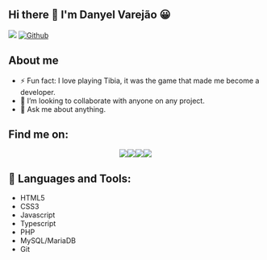 ## Hi there 👋 I'm Danyel Varejão 😀
![](https://visitor-badge.laobi.icu/badge?page_id=danyelvarejao.danyelvarejao) [![Github](https://img.shields.io/github/followers/danyelvarejao?label=Followers&logo=Github)](https://github.com/danyelvarejao)

## About me

- ⚡ Fun fact: I love playing Tibia, it was the game that made me become a developer.
- 👯 I’m looking to collaborate with anyone on any project.
- 💬 Ask me about anything.

## Find me on:

<p align="center"><a href="https://www.facebook.com/Danyel.Varejao/"><img src="https://img.shields.io/badge/Facebook-3b5998?style=for-the-badge&logo=instagram&logoColor=white" /></a><a href="https://www.instagram.com/danyelvarejao/"><img src="https://img.shields.io/badge/Instagram-E4405F?style=for-the-badge&logo=instagram&logoColor=white" /></a><a href="https://www.linkedin.com/in/danyelvarejao/"><img src="https://img.shields.io/badge/LinkedIn-0077B5?style=for-the-badge&logo=linkedin&logoColor=white" /></a><a href="https://www.twitch.tv/danyelsalym/"><img src="https://img.shields.io/badge/Twitch-9146FF?style=for-the-badge&logo=twitch&logoColor=white" /></a>
</p>

## 🧰 Languages and Tools:

- HTML5
- CSS3
- Javascript
- Typescript
- PHP
- MySQL/MariaDB
- Git

